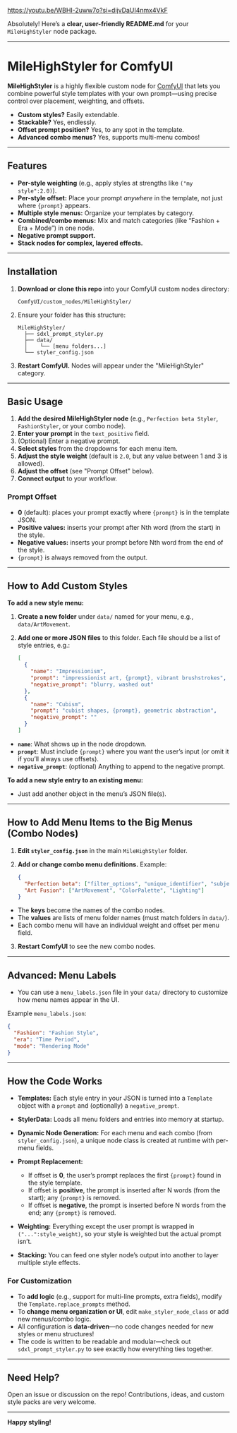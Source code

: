 https://youtu.be/WBHI-2uww7o?si=dijvDaUI4nmx4VkF

Absolutely! Here’s a **clear, user-friendly README.md** for your `MileHighStyler` node package.

---

# MileHighStyler for ComfyUI

**MileHighStyler** is a highly flexible custom node for [ComfyUI](https://github.com/comfyanonymous/ComfyUI) that lets you combine powerful style templates with your own prompt—using precise control over placement, weighting, and offsets.

* **Custom styles?** Easily extendable.
* **Stackable?** Yes, endlessly.
* **Offset prompt position?** Yes, to any spot in the template.
* **Advanced combo menus?** Yes, supports multi-menu combos!

---

## Features

* **Per-style weighting** (e.g., apply styles at strengths like `("my style":2.0)`).
* **Per-style offset:** Place your prompt *anywhere* in the template, not just where `{prompt}` appears.
* **Multiple style menus:** Organize your templates by category.
* **Combined/combo menus:** Mix and match categories (like “Fashion + Era + Mode”) in one node.
* **Negative prompt support.**
* **Stack nodes for complex, layered effects.**

---

## Installation

1. **Download or clone this repo** into your ComfyUI custom nodes directory:

   ```
   ComfyUI/custom_nodes/MileHighStyler/
   ```

2. Ensure your folder has this structure:

   ```
   MileHighStyler/
     ├── sdxl_prompt_styler.py
     ├── data/
     │    └── [menu folders...]
     └── styler_config.json
   ```

3. **Restart ComfyUI.**
   Nodes will appear under the "MileHighStyler" category.

---

## Basic Usage

1. **Add the desired MileHighStyler node** (e.g., `Perfection beta Styler`, `FashionStyler`, or your combo node).
2. **Enter your prompt** in the `text_positive` field.
3. (Optional) Enter a negative prompt.
4. **Select styles** from the dropdowns for each menu item.
5. **Adjust the style weight** (default is `2.0`, but any value between 1 and 3 is allowed).
6. **Adjust the offset** (see "Prompt Offset" below).
7. **Connect output** to your workflow.

### Prompt Offset

* **0** (default): places your prompt exactly where `{prompt}` is in the template JSON.
* **Positive values:** inserts your prompt after Nth word (from the start) in the style.
* **Negative values:** inserts your prompt before Nth word from the end of the style.
* `{prompt}` is always removed from the output.

---

## How to Add Custom Styles

**To add a new style menu:**

1. **Create a new folder** under `data/` named for your menu, e.g., `data/ArtMovement`.

2. **Add one or more JSON files** to this folder. Each file should be a list of style entries, e.g.:

   ```json
   [
     {
       "name": "Impressionism",
       "prompt": "impressionist art, {prompt}, vibrant brushstrokes",
       "negative_prompt": "blurry, washed out"
     },
     {
       "name": "Cubism",
       "prompt": "cubist shapes, {prompt}, geometric abstraction",
       "negative_prompt": ""
     }
   ]
   ```

* **`name`**: What shows up in the node dropdown.
* **`prompt`**: Must include `{prompt}` where you want the user’s input (or omit it if you’ll always use offsets).
* **`negative_prompt`**: (optional) Anything to append to the negative prompt.

**To add a new style entry to an existing menu:**

* Just add another object in the menu’s JSON file(s).

---

## How to Add Menu Items to the Big Menus (Combo Nodes)

1. **Edit `styler_config.json`** in the main `MileHighStyler` folder.
2. **Add or change combo menu definitions.**
   Example:

   ```json
   {
     "Perfection beta": ["filter_options", "unique_identifier", "subject_count", "Fashion", "era", "mode"],
     "Art Fusion": ["ArtMovement", "ColorPalette", "Lighting"]
   }
   ```

* The **keys** become the names of the combo nodes.
* The **values** are lists of menu folder names (must match folders in `data/`).
* Each combo menu will have an individual weight and offset per menu field.

3. **Restart ComfyUI** to see the new combo nodes.

---

## Advanced: Menu Labels

* You can use a `menu_labels.json` file in your `data/` directory to customize how menu names appear in the UI.

Example `menu_labels.json`:

```json
{
  "Fashion": "Fashion Style",
  "era": "Time Period",
  "mode": "Rendering Mode"
}
```

---

## How the Code Works

* **Templates:** Each style entry in your JSON is turned into a `Template` object with a `prompt` and (optionally) a `negative_prompt`.

* **StylerData:** Loads all menu folders and entries into memory at startup.

* **Dynamic Node Generation:** For each menu and each combo (from `styler_config.json`), a unique node class is created at runtime with per-menu fields.

* **Prompt Replacement:**

  * If offset is **0**, the user’s prompt replaces the first `{prompt}` found in the style template.
  * If offset is **positive**, the prompt is inserted after N words (from the start); any `{prompt}` is removed.
  * If offset is **negative**, the prompt is inserted before N words from the end; any `{prompt}` is removed.

* **Weighting:**
  Everything except the user prompt is wrapped in `("...":style_weight)`, so your style is weighted but the actual prompt isn’t.

* **Stacking:**
  You can feed one styler node’s output into another to layer multiple style effects.

### For Customization

* To **add logic** (e.g., support for multi-line prompts, extra fields), modify the `Template.replace_prompts` method.
* To **change menu organization or UI**, edit `make_styler_node_class` or add new menus/combo logic.
* All configuration is **data-driven**—no code changes needed for new styles or menu structures!
* The code is written to be readable and modular—check out `sdxl_prompt_styler.py` to see exactly how everything ties together.

---

## Need Help?

Open an issue or discussion on the repo!
Contributions, ideas, and custom style packs are very welcome.

---

**Happy styling!**
